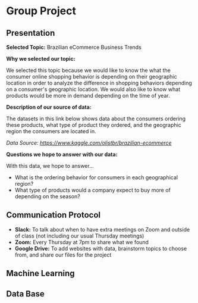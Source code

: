 # Group Project
## Presentation
**Selected Topic:** Brazilian eCommerce Business Trends

**Why we selected our topic:** 

We selected this topic because we would like to know the what the consumer online shopping behavior is depending on their geographic location in order to analyze the difference in shopping behaviors depending on a consumer's geographic location. We would also like to know what products would be more in demand depending on the time of year.

**Description of our source of data:**

The datasets in this link below shows data about the consumers ordering these products, what type of product they ordered, and the geographic region the consumers are located in.

*_Data Source: https://www.kaggle.com/olistbr/brazilian-ecommerce_*

**Questions we hope to answer with our data:**

With this data, we hope to answer...
- What is the ordering behavior for consumers in each geographical region?
- What type of products would a company expect to buy more of depending on the season?

## Communication Protocol
- **Slack:** To talk about when to have extra meetings on Zoom and outside of class (not including our usual Thursday meetings)
- **Zoom:** Every Thursday at 7pm to share what we found
- **Google Drive:** To add websites with data, brainstorm topics to choose from, and share our files for the project

## Machine Learning


## Data Base

